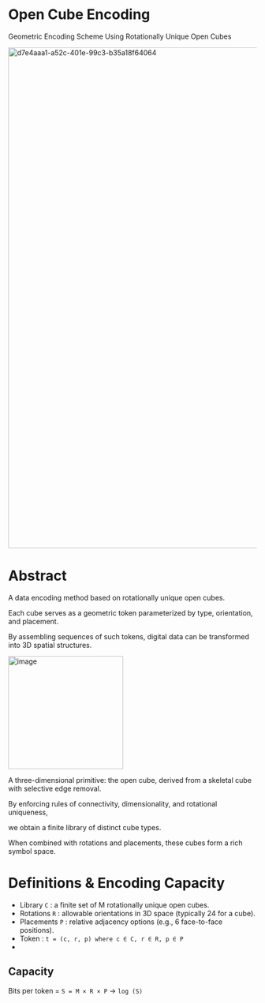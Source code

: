 # Open Cube Encoding
Geometric Encoding Scheme Using Rotationally Unique Open Cubes

<img width="1015" alt="d7e4aaa1-a52c-401e-99c3-b35a18f64064" src="https://github.com/user-attachments/assets/30b7e7e5-eec3-4c6c-9bc6-4d6bbb79206b" />

# Abstract

A data encoding method based on rotationally unique open cubes.

Each cube serves as a geometric token parameterized by type, orientation, and placement.

By assembling sequences of such tokens, digital data can be transformed into 3D spatial structures.

<img width="233" height="229" alt="image" src="https://github.com/user-attachments/assets/ab329918-ac83-47d1-a2bb-f9760cf62ab6" />

A three-dimensional primitive: the open cube, derived from a skeletal cube with selective edge removal.

By enforcing rules of connectivity, dimensionality, and rotational uniqueness,

we obtain a finite library of distinct cube types.

When combined with rotations and placements, these cubes form a rich symbol space.

# Definitions & Encoding Capacity

- Library `C`       : a finite set of M rotationally unique open cubes.
- Rotations `R`     : allowable orientations in 3D space (typically 24 for a cube).
- Placements `P`    : relative adjacency options (e.g., 6 face-to-face positions).
- Token             : `t = (c, r, p) where c ∈ C, r ∈ R, p ∈ P`
- 
## Capacity

Bits per token = `S = M × R × P` -> `log (S)`
